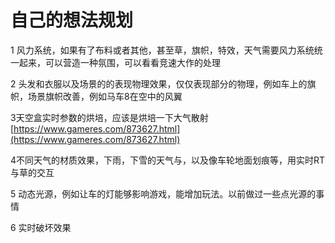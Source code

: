 # 自己的想法规划

1 风力系统，如果有了布料或者其他，甚至草，旗帜，特效，天气需要风力系统统一起来，可以营造一种氛围，可以看看竞速大作的处理

2 头发和衣服以及场景的的表现物理效果，仅仅表现部分的物理，例如车上的旗帜，场景旗帜改善，例如马车8在空中的风翼

3天空盒实时参数的烘培，应该是烘培一下大气散射[https://www.gameres.com/873627.html](https://www.gameres.com/873627.html)

4不同天气的材质效果，下雨，下雪的天气与，以及像车轮地面划痕等，用实时RT与草的交互

5 动态光源，例如让车的灯能够影响游戏，能增加玩法。以前做过一些点光源的事情

6 实时破坏效果




